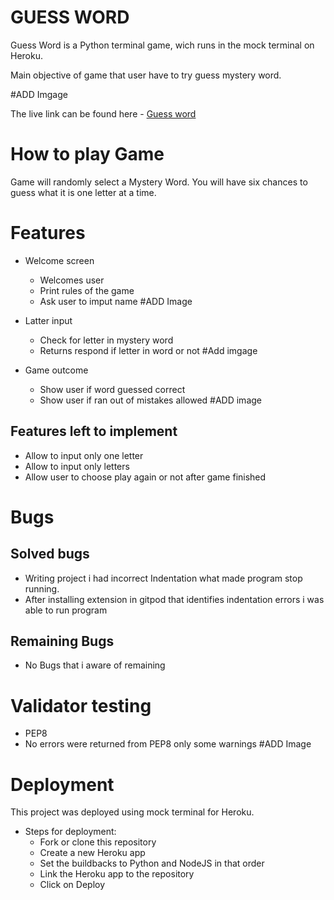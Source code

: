 # GUESS WORD 

Guess Word is a Python terminal game, wich runs in the mock terminal on Heroku.

Main objective of game that user have to try guess mystery word.

#ADD Imgage

The live link can be found here - [Guess word](https://guess-word-g.herokuapp.com/)

# How to play Game

Game will randomly select a Mystery Word.
You will have six chances to guess what it
is one letter at a time. 

# Features

* Welcome screen
  * Welcomes user
  * Print rules of the game
  * Ask user to imput name
 #ADD Image
 
* Latter input
  * Check for letter in mystery word
  * Returns respond if letter in word or not
  #Add imgage
  
* Game outcome
  * Show user if word guessed correct
  * Show user if ran out of mistakes allowed
  #ADD image
  
## Features left to implement
* Allow to input only one letter
* Allow to input only letters
* Allow user to choose play again or not after game finished

# Bugs
## Solved bugs
* Writing project i had incorrect Indentation what made program stop running. 
* After installing extension in gitpod that identifies indentation errors i was able to run program

## Remaining Bugs
* No Bugs that i aware of remaining

# Validator testing
* PEP8
 * No errors were returned from PEP8 only some warnings
 #ADD Image
 
 # Deployment
 
 This project was deployed using mock terminal for Heroku.
 * Steps for deployment:
   * Fork or clone this repository
   * Create a new Heroku app
   * Set the buildbacks to Python and NodeJS in that order
   * Link the Heroku app to the repository
   * Click on Deploy
 


  
